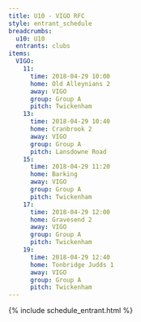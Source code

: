 ```yaml
---
title: U10 - VIGO RFC
style: entrant_schedule
breadcrumbs:
  u10: U10
  entrants: clubs
items:
  VIGO:
    11:
      time: 2018-04-29 10:00
      home: Old Alleynians 2
      away: VIGO
      group: Group A
      pitch: Twickenham
    13:
      time: 2018-04-29 10:40
      home: Cranbrook 2
      away: VIGO
      group: Group A
      pitch: Lansdowne Road
    15:
      time: 2018-04-29 11:20
      home: Barking
      away: VIGO
      group: Group A
      pitch: Twickenham
    17:
      time: 2018-04-29 12:00
      home: Gravesend 2
      away: VIGO
      group: Group A
      pitch: Twickenham
    19:
      time: 2018-04-29 12:40
      home: Tonbridge Judds 1
      away: VIGO
      group: Group A
      pitch: Twickenham
---
```


{% include schedule_entrant.html %}
